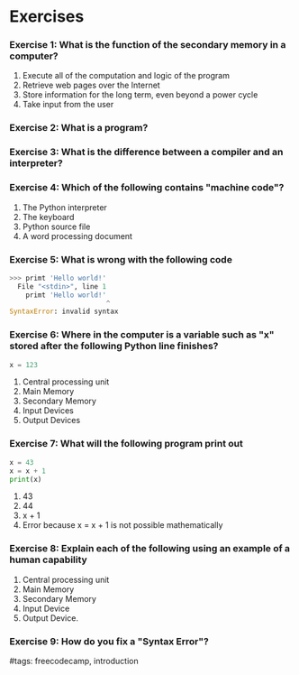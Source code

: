 # Exercises

### Exercise 1: What is the function of the secondary memory in a computer?

1. Execute all of the computation and logic of the program
1. Retrieve web pages over the Internet
1. Store information for the long term, even beyond a power cycle
1. Take input from the user

### Exercise 2: What is a program?

### Exercise 3: What is the difference between a compiler and an interpreter?

### Exercise 4: Which of the following contains "machine code"?

1. The Python interpreter
1. The keyboard
1. Python source file
1. A word processing document

### Exercise 5: What is wrong with the following code

```python
>>> primt 'Hello world!'
  File "<stdin>", line 1
    primt 'Hello world!'
                        ^
SyntaxError: invalid syntax
```

### Exercise 6: Where in the computer is a variable such as "x" stored after the following Python line finishes?

```python
x = 123
```

1. Central processing unit
1. Main Memory
1. Secondary Memory
1. Input Devices
1. Output Devices

### Exercise 7: What will the following program print out

```python
x = 43
x = x + 1
print(x)
```

1. 43
1. 44
1. x + 1
1. Error because x = x + 1 is not possible mathematically

### Exercise 8: Explain each of the following using an example of a human capability

1. Central processing unit
1. Main Memory
1. Secondary Memory
1. Input Device
1. Output Device.

### Exercise 9: How do you fix a "Syntax Error"?


#tags: freecodecamp, introduction
